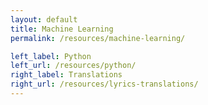 ```yaml
---
layout: default
title: Machine Learning
permalink: /resources/machine-learning/

left_label: Python
left_url: /resources/python/
right_label: Translations
right_url: /resources/lyrics-translations/
---
```


<!-- !PAGE CONTENT! -->
<div id="page-resources-machine-learning" class="w3-main" >
  <section id="profile" class="w3-container">

  </section>
</div>
